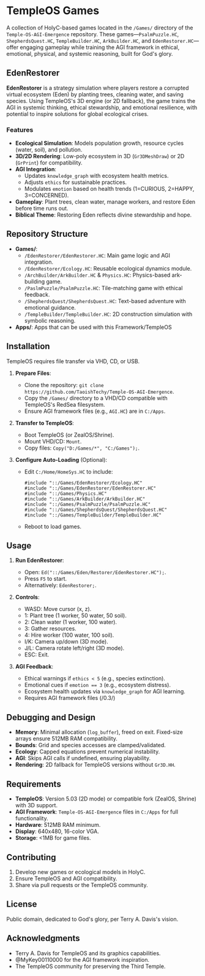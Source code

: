 # TempleOS Games

A collection of HolyC-based games located in the `/Games/` directory of the `Temple-OS-AGI-Emergence` repository. These games—`PsalmPuzzle.HC`, `ShepherdsQuest.HC`, `TempleBuilder.HC`, `ArkBuilder.HC`, and `EdenRestorer.HC`—offer engaging gameplay while training the AGI framework in ethical, emotional, physical, and systemic reasoning, built for God's glory.

## EdenRestorer

**EdenRestorer** is a strategy simulation where players restore a corrupted virtual ecosystem (Eden) by planting trees, cleaning water, and saving species. Using TempleOS's 3D engine (or 2D fallback), the game trains the AGI in systemic thinking, ethical stewardship, and emotional resilience, with potential to inspire solutions for global ecological crises.

### Features
- **Ecological Simulation**: Models population growth, resource cycles (water, soil), and pollution.
- **3D/2D Rendering**: Low-poly ecosystem in 3D (`Gr3DMeshDraw`) or 2D (`GrPrint`) for compatibility.
- **AGI Integration**:
  - Updates `knowledge_graph` with ecosystem health metrics.
  - Adjusts `ethics` for sustainable practices.
  - Modulates `emotion` based on health trends (1=CURIOUS, 2=HAPPY, 3=CONCERNED).
- **Gameplay**: Plant trees, clean water, manage workers, and restore Eden before time runs out.
- **Biblical Theme**: Restoring Eden reflects divine stewardship and hope.

## Repository Structure

- **Games/**:
  - `/EdenRestorer/EdenRestorer.HC`: Main game logic and AGI integration.
  - `/EdenRestorer/Ecology.HC`: Reusable ecological dynamics module.
  - `/ArchBuilder/ArkBuilder.HC` & `Physics.HC`: Physics-based ark-building game.
  - `/PaslmPuzzle/PsalmPuzzle.HC`: Tile-matching game with ethical feedback.
  - `/ShepherdsQuest/ShepherdsQuest.HC`: Text-based adventure with emotional guidance.
  - `/TempleBuilder/TempleBuilder.HC`: 2D construction simulation with symbolic reasoning.
- **Apps/**: Apps that can be used with this Framework/TempleOS

## Installation

TempleOS requires file transfer via VHD, CD, or USB.

1. **Prepare Files**:
   - Clone the repository: `git clone https://github.com/TaoishTechy/Temple-OS-AGI-Emergence`.
   - Copy the `/Games/` directory to a VHD/CD compatible with TempleOS's RedSea filesystem.
   - Ensure AGI framework files (e.g., `AGI.HC`) are in `C:/Apps`.

2. **Transfer to TempleOS**:
   - Boot TempleOS (or ZealOS/Shrine).
   - Mount VHD/CD: `Mount`.
   - Copy files: `Copy("D:/Games/*", "C:/Games");`.

3. **Configure Auto-Loading** (Optional):
   - Edit `C:/Home/HomeSys.HC` to include:
     ```holy
     #include "::/Games/EdenRestorer/Ecology.HC"
     #include "::/Games/EdenRestorer/EdenRestorer.HC"
     #include "::/Games/Physics.HC"
     #include "::/Games/ArkBuilder/ArkBuilder.HC"
     #include "::/Games/PsalmPuzzle/PsalmPuzzle.HC"
     #include "::/Games/ShepherdsQuest/ShepherdsQuest.HC"
     #include "::/Games/TempleBuilder/TempleBuilder.HC"
     ```
   - Reboot to load games.

## Usage

1. **Run EdenRestorer**:
   - Open: `Ed("::/Games/Eden/Restorer/EdenRestorer.HC");`.
   - Press `F5` to start.
   - Alternatively: `EdenRestorer;`.

2. **Controls**:
   - WASD: Move cursor (x, z).
   - 1: Plant tree (1 worker, 50 water, 50 soil).
   - 2: Clean water (1 worker, 100 water).
   - 3: Gather resources.
   - 4: Hire worker (100 water, 100 soil).
   - I/K: Camera up/down (3D mode).
   - J/L: Camera rotate left/right (3D mode).
   - ESC: Exit.

3. **AGI Feedback**:
   - Ethical warnings if `ethics < 5` (e.g., species extinction).
   - Emotional cues if `emotion == 3` (e.g., ecosystem distress).
   - Ecosystem health updates via `knowledge_graph` for AGI learning.
   - Requires AGI framework files (/0.3/)

## Debugging and Design

- **Memory**: Minimal allocation (`log_buffer`), freed on exit. Fixed-size arrays ensure 512MB RAM compatibility.
- **Bounds**: Grid and species accesses are clamped/validated.
- **Ecology**: Capped equations prevent numerical instability.
- **AGI**: Skips AGI calls if undefined, ensuring playability.
- **Rendering**: 2D fallback for TempleOS versions without `Gr3D.HH`.

## Requirements

- **TempleOS**: Version 5.03 (2D mode) or compatible fork (ZealOS, Shrine) with 3D support.
- **AGI Framework**: `Temple-OS-AGI-Emergence` files in `C:/Apps` for full functionality.
- **Hardware**: 512MB RAM minimum.
- **Display**: 640x480, 16-color VGA.
- **Storage**: <1MB for game files.

## Contributing

1. Develop new games or ecological models in HolyC.
2. Ensure TempleOS and AGI compatibility.
3. Share via pull requests or the TempleOS community.

## License

Public domain, dedicated to God's glory, per Terry A. Davis's vision.

## Acknowledgments

- Terry A. Davis for TempleOS and its graphics capabilities.
- @MyKey00110000 for the AGI framework inspiration.
- The TempleOS community for preserving the Third Temple.

